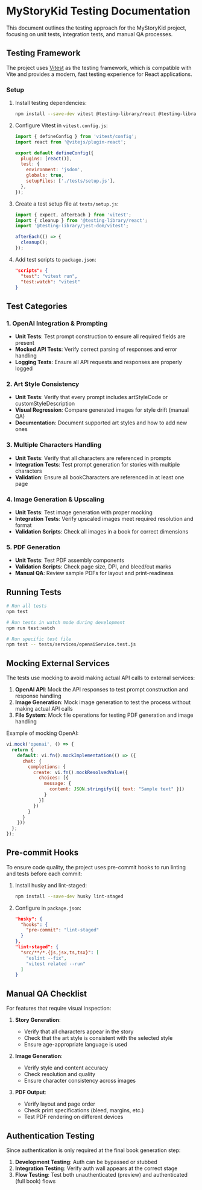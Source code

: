 # MyStoryKid Testing Documentation

This document outlines the testing approach for the MyStoryKid project, focusing on unit tests, integration tests, and manual QA processes.

## Testing Framework

The project uses [Vitest](https://vitest.dev/) as the testing framework, which is compatible with Vite and provides a modern, fast testing experience for React applications.

### Setup

1. Install testing dependencies:
   ```bash
   npm install --save-dev vitest @testing-library/react @testing-library/jest-dom jsdom
   ```

2. Configure Vitest in `vitest.config.js`:
   ```javascript
   import { defineConfig } from 'vitest/config';
   import react from '@vitejs/plugin-react';

   export default defineConfig({
     plugins: [react()],
     test: {
       environment: 'jsdom',
       globals: true,
       setupFiles: ['./tests/setup.js'],
     },
   });
   ```

3. Create a test setup file at `tests/setup.js`:
   ```javascript
   import { expect, afterEach } from 'vitest';
   import { cleanup } from '@testing-library/react';
   import '@testing-library/jest-dom/vitest';

   afterEach(() => {
     cleanup();
   });
   ```

4. Add test scripts to `package.json`:
   ```json
   "scripts": {
     "test": "vitest run",
     "test:watch": "vitest"
   }
   ```

## Test Categories

### 1. OpenAI Integration & Prompting

- **Unit Tests**: Test prompt construction to ensure all required fields are present
- **Mocked API Tests**: Verify correct parsing of responses and error handling
- **Logging Tests**: Ensure all API requests and responses are properly logged

### 2. Art Style Consistency

- **Unit Tests**: Verify that every prompt includes artStyleCode or customStyleDescription
- **Visual Regression**: Compare generated images for style drift (manual QA)
- **Documentation**: Document supported art styles and how to add new ones

### 3. Multiple Characters Handling

- **Unit Tests**: Verify that all characters are referenced in prompts
- **Integration Tests**: Test prompt generation for stories with multiple characters
- **Validation**: Ensure all bookCharacters are referenced in at least one page

### 4. Image Generation & Upscaling

- **Unit Tests**: Test image generation with proper mocking
- **Integration Tests**: Verify upscaled images meet required resolution and format
- **Validation Scripts**: Check all images in a book for correct dimensions

### 5. PDF Generation

- **Unit Tests**: Test PDF assembly components
- **Validation Scripts**: Check page size, DPI, and bleed/cut marks
- **Manual QA**: Review sample PDFs for layout and print-readiness

## Running Tests

```bash
# Run all tests
npm test

# Run tests in watch mode during development
npm run test:watch

# Run specific test file
npm test -- tests/services/openaiService.test.js
```

## Mocking External Services

The tests use mocking to avoid making actual API calls to external services:

1. **OpenAI API**: Mock the API responses to test prompt construction and response handling
2. **Image Generation**: Mock image generation to test the process without making actual API calls
3. **File System**: Mock file operations for testing PDF generation and image handling

Example of mocking OpenAI:

```javascript
vi.mock('openai', () => {
  return {
    default: vi.fn().mockImplementation(() => ({
      chat: {
        completions: {
          create: vi.fn().mockResolvedValue({
            choices: [{
              message: {
                content: JSON.stringify([{ text: "Sample text" }])
              }
            }]
          })
        }
      }
    }))
  };
});
```

## Pre-commit Hooks

To ensure code quality, the project uses pre-commit hooks to run linting and tests before each commit:

1. Install husky and lint-staged:
   ```bash
   npm install --save-dev husky lint-staged
   ```

2. Configure in `package.json`:
   ```json
   "husky": {
     "hooks": {
       "pre-commit": "lint-staged"
     }
   },
   "lint-staged": {
     "src/**/*.{js,jsx,ts,tsx}": [
       "eslint --fix",
       "vitest related --run"
     ]
   }
   ```

## Manual QA Checklist

For features that require visual inspection:

1. **Story Generation**:
   - Verify that all characters appear in the story
   - Check that the art style is consistent with the selected style
   - Ensure age-appropriate language is used

2. **Image Generation**:
   - Verify style and content accuracy
   - Check resolution and quality
   - Ensure character consistency across images

3. **PDF Output**:
   - Verify layout and page order
   - Check print specifications (bleed, margins, etc.)
   - Test PDF rendering on different devices

## Authentication Testing

Since authentication is only required at the final book generation step:

1. **Development Testing**: Auth can be bypassed or stubbed
2. **Integration Testing**: Verify auth wall appears at the correct stage
3. **Flow Testing**: Test both unauthenticated (preview) and authenticated (full book) flows
